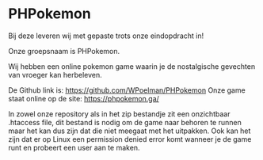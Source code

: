 # PHPokemon
Bij deze leveren wij met gepaste trots onze eindopdracht in!

Onze groepsnaam is PHPokemon.

Wij hebben een online pokemon game waarin je de nostalgische gevechten van vroeger kan herbeleven.

De Github link is: https://github.com/WPoelman/PHPokemon Onze game staat online op de site: https://phpokemon.ga/ 

In zowel onze repository als in het zip bestandje zit een onzichtbaar .htaccess file, dit bestand is nodig om de game naar behoren te runnen maar het kan dus zijn dat die niet meegaat met het uitpakken. Ook kan het zijn dat er op Linux een permission denied error komt wanneer je de game runt en probeert een user aan te maken.
